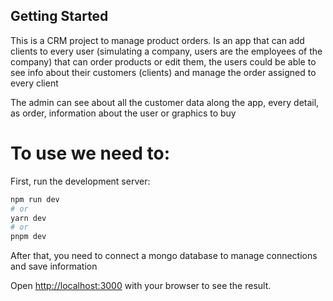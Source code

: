 ## Getting Started

This is a CRM project to manage product orders. Is an app that can add clients to every user (simulating a company, users are the employees of the company) that can order products or edit them, the users could be able to see info about their customers (clients) and manage the order assigned to every client

The admin can see about all the customer data along the app, every detail, as order, information about the user or graphics to buy

# To use we need to: 

First, run the development server:

```bash
npm run dev
# or
yarn dev
# or
pnpm dev
```

After that, you need to connect a mongo database to manage connections and save information

Open [http://localhost:3000](http://localhost:3000) with your browser to see the result.
